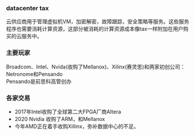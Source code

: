 ### datacenter tax
云供应商用于管理虚拟机VM，加密解密，故障跟踪，安全策略等服务。这些服务程序也需要消耗计算资源，这部分被消耗的计算资源成本像tax一样附加在用户购买的云服务中。

### 主要玩家
Broadcom、Intel、Nvida(收购了Mellanox)、Xilinx(赛灵思)和两家初创公司：Netronome和Pensando</br>
Pensando是前思科高管创办


### 各家交易
- 2017年Intel收购了全球第二大FPGA厂商Altera
- 2020 Nvidia 收购了ARM，和Mellanox
- 今年AMD正在着手收购Xillinx，弥补数据中心的不足。
